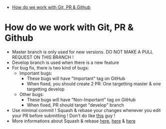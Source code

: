 - [How do we work with Git, PR & Github](#how-do-we-work-with-git-pr--github)

# How do we work with Git, PR & Github
- Master branch is only used for new versions. DO NOT MAKE A PULL REQUEST ON THIS BRANCH !
- Develop branch is used when there is a new feature
- For bug fix, there is two kind of bugs:
  - Important bugs:
    - These bugs will have "Important" tag on GitHub
    - When fixed, you should create 2 PR: One targetting master & one targetting develop
  - Other bugs:
    - These bugs will have "Non-Important" tag on GitHub
    - When fixed, PR should target "develop" branch
- Use minimal commit ! Squash & rebase your changes whenever you edit your PR before submitting ! Don't do like [this](https://github.com/tazz4843/McPy/pull/20) guy !
- More informations about Squash & rebase [here](https://www.ekino.com/articles/comment-squasher-efficacement-ses-commits-avec-git), [here](https://git-scm.com/book/fr/v2/Utilitaires-Git-Réécrire-l’historique) & [here](https://lmgtfy.com/?q=how+to+squash+commits)
